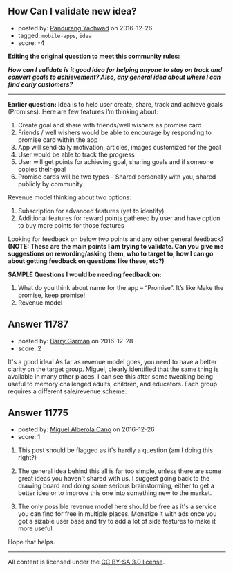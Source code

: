 ## How Can I validate new idea?

- posted by: [Pandurang Yachwad](https://stackexchange.com/users/5211359/pandurang-yachwad) on 2016-12-26
- tagged: `mobile-apps`, `idea`
- score: -4

**Editing the original question to meet this community rules:**

***How can I validate is it good idea for helping anyone to stay on track and convert goals to achievement? Also, any general idea about where I can find early customers?***

-----------
**Earlier question:**
Idea is to help user create, share, track and achieve goals (Promises). Here are few features I’m thinking about:

1. Create goal and share with friends/well wishers as promise card  
2. Friends / well wishers would be able to encourage by responding to  
    promise card within the app 
3. App will send daily motivation, articles,    images customized for the goal 
4. User would be able to track the progress 
5. User will get points for achieving goal, sharing goals and if someone copies their goal 
6. Promise cards will be two types – Shared personally with you, shared publicly by community

Revenue model thinking about two options:

1. Subscription for advanced features (yet to identify)
2. Additional features for reward points gathered by user and have option to buy more points for those features

Looking for feedback on below two points and any other general feedback?
**(NOTE: These are the main points I am trying to validate. Can you give me suggestions on rewording/asking them, who to target to, how I can go about getting feedback on questions like these, etc?)**

**SAMPLE Questions I would be needing feedback on:**


1. What do you think about name for the app – “Promise”. It’s like Make the promise, keep promise!
2. Revenue model


## Answer 11787

- posted by: [Barry Garman](https://stackexchange.com/users/9920142/barry-garman) on 2016-12-28
- score: 2

It's a good idea! As far as revenue model goes, you need to have a better clarity on the target group. Miguel, clearly identified that the same thing is available in many other places. I can see this after some tweaking being useful to memory challenged adults, children, and educators. Each group requires a different sale/revenue scheme. 


## Answer 11775

- posted by: [Miguel Alberola Cano](https://stackexchange.com/users/9733638/miguel-alberola-cano) on 2016-12-26
- score: 1

1. This post should be flagged as it's hardly a question (am I doing this right?)

2. The general idea behind this all is far too simple, unless there are some great ideas you haven't shared with us. I suggest going back to the drawing board and doing some serious brainstorming, either to get a better idea or to improve this one into something new to the market.

3. The only possible revenue model here should be free as it's a service you can find for free in multiple places. Monetize it with ads once you got a sizable user base and try to add a lot of side features to make it more useful.

Hope that helps.



---

All content is licensed under the [CC BY-SA 3.0 license](https://creativecommons.org/licenses/by-sa/3.0/).
